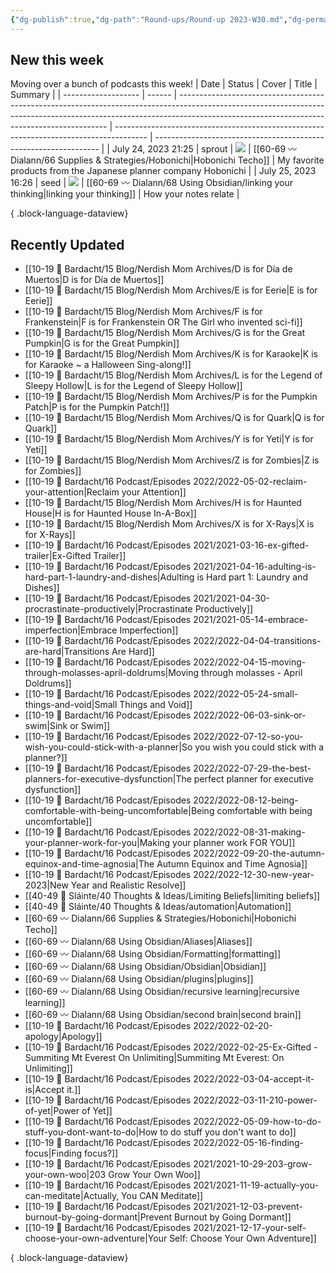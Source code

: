 ```yaml
---
{"dg-publish":true,"dg-path":"Round-ups/Round-up 2023-W30.md","dg-permalink":"2023-W30-roundup","permalink":"/2023-W30-roundup/","title":"Round-up for 2023 W30","contentClasses":"cards cards-1-1","noteIcon":"","created":"2023-07-30T23:33:22","updated":"2023-08-03T16:59:41.501-04:00"}
---
```



## New this week

Moving over a bunch of podcasts this week!
| Date                | Status | Cover                                                                                                                                                                                                                    | Title                                                                                  | Summary                                                          |
| ------------------- | ------ | ------------------------------------------------------------------------------------------------------------------------------------------------------------------------------------------------------------------------ | -------------------------------------------------------------------------------------- | ---------------------------------------------------------------- |
| July 24, 2023 21:25 | sprout | ![](https://images.unsplash.com/photo-1523920290228-4f321a939b4c?crop=entropy&cs=tinysrgb&fit=max&fm=jpg&ixid=M3wzNjAwOTd8MHwxfHNlYXJjaHwzMXx8amFwYW4lMjBwYXBlcnxlbnwwfDB8fHwxNjkwMjQ4NTEzfDA&ixlib=rb-4.0.3&q=80&w=400) | [[60-69 〰️ Dialann/66 Supplies & Strategies/Hobonichi\|Hobonichi Techo]]            | My favorite products from the Japanese planner company Hobonichi |
| July 25, 2023 16:26 | seed   | ![](https://images.unsplash.com/photo-1519819286236-0b3c6506e475?crop=entropy&cs=tinysrgb&fit=max&fm=jpg&ixid=M3wzNjAwOTd8MHwxfHNlYXJjaHwyfHxsaW5rfGVufDB8MHx8fDE2OTA0MTE0MjN8MA&ixlib=rb-4.0.3&q=80&w=400)              | [[60-69 〰️ Dialann/68 Using Obsidian/linking your thinking\|linking your thinking]] | How your notes relate                                            |

{ .block-language-dataview}

## Recently Updated
- [[10-19 💢 Bardacht/15 Blog/Nerdish Mom Archives/D is for Día de Muertos\|D is for Día de Muertos]]
- [[10-19 💢 Bardacht/15 Blog/Nerdish Mom Archives/E is for Eerie\|E is for Eerie]]
- [[10-19 💢 Bardacht/15 Blog/Nerdish Mom Archives/F is for Frankenstein\|F is for Frankenstein OR The Girl who invented sci-fi]]
- [[10-19 💢 Bardacht/15 Blog/Nerdish Mom Archives/G is for the Great Pumpkin\|G is for the Great Pumpkin]]
- [[10-19 💢 Bardacht/15 Blog/Nerdish Mom Archives/K is for Karaoke\|K is for Karaoke ~ a Halloween Sing-along!]]
- [[10-19 💢 Bardacht/15 Blog/Nerdish Mom Archives/L is for the Legend of Sleepy Hollow\|L is for the Legend of Sleepy Hollow]]
- [[10-19 💢 Bardacht/15 Blog/Nerdish Mom Archives/P is for the Pumpkin Patch\|P is for the Pumpkin Patch!]]
- [[10-19 💢 Bardacht/15 Blog/Nerdish Mom Archives/Q is for Quark\|Q is for Quark]]
- [[10-19 💢 Bardacht/15 Blog/Nerdish Mom Archives/Y is for Yeti\|Y is for Yeti]]
- [[10-19 💢 Bardacht/15 Blog/Nerdish Mom Archives/Z is for Zombies\|Z is for Zombies]]
- [[10-19 💢 Bardacht/16 Podcast/Episodes 2022/2022-05-02-reclaim-your-attention\|Reclaim your Attention]]
- [[10-19 💢 Bardacht/15 Blog/Nerdish Mom Archives/H is for Haunted House\|H is for Haunted House In-A-Box]]
- [[10-19 💢 Bardacht/15 Blog/Nerdish Mom Archives/X is for X-Rays\|X is for X-Rays]]
- [[10-19 💢 Bardacht/16 Podcast/Episodes 2021/2021-03-16-ex-gifted-trailer\|Ex-Gifted Trailer]]
- [[10-19 💢 Bardacht/16 Podcast/Episodes 2021/2021-04-16-adulting-is-hard-part-1-laundry-and-dishes\|Adulting is Hard part 1: Laundry and Dishes]]
- [[10-19 💢 Bardacht/16 Podcast/Episodes 2021/2021-04-30-procrastinate-productively\|Procrastinate Productively]]
- [[10-19 💢 Bardacht/16 Podcast/Episodes 2021/2021-05-14-embrace-imperfection\|Embrace Imperfection]]
- [[10-19 💢 Bardacht/16 Podcast/Episodes 2022/2022-04-04-transitions-are-hard\|Transitions Are Hard]]
- [[10-19 💢 Bardacht/16 Podcast/Episodes 2022/2022-04-15-moving-through-molasses-april-doldrums\|Moving through molasses - April Doldrums]]
- [[10-19 💢 Bardacht/16 Podcast/Episodes 2022/2022-05-24-small-things-and-void\|Small Things and Void]]
- [[10-19 💢 Bardacht/16 Podcast/Episodes 2022/2022-06-03-sink-or-swim\|Sink or Swim]]
- [[10-19 💢 Bardacht/16 Podcast/Episodes 2022/2022-07-12-so-you-wish-you-could-stick-with-a-planner\|So you wish you could stick with a planner?]]
- [[10-19 💢 Bardacht/16 Podcast/Episodes 2022/2022-07-29-the-best-planners-for-executive-dysfunction\|The perfect planner for executive dysfunction]]
- [[10-19 💢 Bardacht/16 Podcast/Episodes 2022/2022-08-12-being-comfortable-with-being-uncomfortable\|Being comfortable with being uncomfortable]]
- [[10-19 💢 Bardacht/16 Podcast/Episodes 2022/2022-08-31-making-your-planner-work-for-you\|Making your planner work FOR YOU]]
- [[10-19 💢 Bardacht/16 Podcast/Episodes 2022/2022-09-20-the-autumn-equinox-and-time-agnosia\|The Autumn Equinox and Time Agnosia]]
- [[10-19 💢 Bardacht/16 Podcast/Episodes 2022/2022-12-30-new-year-2023\|New Year and Realistic Resolve]]
- [[40-49 🔅 Sláinte/40 Thoughts & Ideas/Limiting Beliefs\|limiting beliefs]]
- [[40-49 🔅 Sláinte/40 Thoughts & Ideas/automation\|Automation]]
- [[60-69 〰️ Dialann/66 Supplies & Strategies/Hobonichi\|Hobonichi Techo]]
- [[60-69 〰️ Dialann/68 Using Obsidian/Aliases\|Aliases]]
- [[60-69 〰️ Dialann/68 Using Obsidian/Formatting\|formatting]]
- [[60-69 〰️ Dialann/68 Using Obsidian/Obsidian\|Obsidian]]
- [[60-69 〰️ Dialann/68 Using Obsidian/plugins\|plugins]]
- [[60-69 〰️ Dialann/68 Using Obsidian/recursive learning\|recursive learning]]
- [[60-69 〰️ Dialann/68 Using Obsidian/second brain\|second brain]]
- [[10-19 💢 Bardacht/16 Podcast/Episodes 2022/2022-02-20-apology\|Apology]]
- [[10-19 💢 Bardacht/16 Podcast/Episodes 2022/2022-02-25-Ex-Gifted - Summiting Mt Everest On Unlimiting\|Summiting Mt Everest: On Unlimiting]]
- [[10-19 💢 Bardacht/16 Podcast/Episodes 2022/2022-03-04-accept-it-is\|Accept it.]]
- [[10-19 💢 Bardacht/16 Podcast/Episodes 2022/2022-03-11-210-power-of-yet\|Power of Yet]]
- [[10-19 💢 Bardacht/16 Podcast/Episodes 2022/2022-05-09-how-to-do-stuff-you-dont-want-to-do\|How to do stuff you don't want to do]]
- [[10-19 💢 Bardacht/16 Podcast/Episodes 2022/2022-05-16-finding-focus\|Finding focus?]]
- [[10-19 💢 Bardacht/16 Podcast/Episodes 2021/2021-10-29-203-grow-your-own-woo\|203 Grow Your Own Woo]]
- [[10-19 💢 Bardacht/16 Podcast/Episodes 2021/2021-11-19-actually-you-can-meditate\|Actually, You CAN Meditate]]
- [[10-19 💢 Bardacht/16 Podcast/Episodes 2021/2021-12-03-prevent-burnout-by-going-dormant\|Prevent Burnout by Going Dormant]]
- [[10-19 💢 Bardacht/16 Podcast/Episodes 2021/2021-12-17-your-self-choose-your-own-adventure\|Your Self: Choose Your Own Adventure]]

{ .block-language-dataview}




